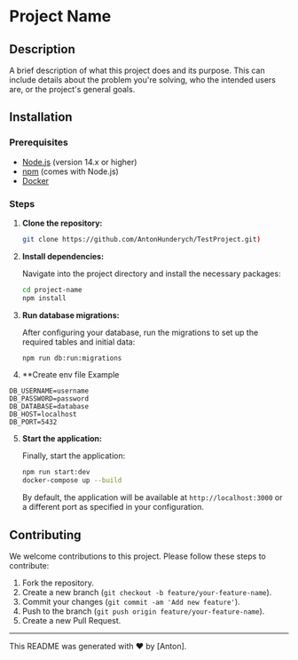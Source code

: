 
# Project Name

## Description
A brief description of what this project does and its purpose. This can include details about the problem you're solving, who the intended users are, or the project's general goals.

## Installation

### Prerequisites
- [Node.js](https://nodejs.org/) (version 14.x or higher)
- [npm](https://www.npmjs.com/) (comes with Node.js)
- [Docker](https://www.docker.com/)

### Steps

1. **Clone the repository:**

   ```bash
   git clone https://github.com/AntonHunderych/TestProject.git)
   ```

2. **Install dependencies:**

   Navigate into the project directory and install the necessary packages:

   ```bash
   cd project-name
   npm install
   ```

3. **Run database migrations:**

   After configuring your database, run the migrations to set up the required tables and initial data:

   ```bash
   npm run db:run:migrations
   ```
4. **Create env file 
  Example 
  ```env
  DB_USERNAME=username
DB_PASSWORD=password
DB_DATABASE=database
DB_HOST=localhost
DB_PORT=5432
```

5. **Start the application:**

   Finally, start the application:

   ```bash
   npm run start:dev
   docker-compose up --build
   ```

   By default, the application will be available at `http://localhost:3000` or a different port as specified in your configuration.

## Contributing

We welcome contributions to this project. Please follow these steps to contribute:

1. Fork the repository.
2. Create a new branch (`git checkout -b feature/your-feature-name`).
3. Commit your changes (`git commit -am 'Add new feature'`).
4. Push to the branch (`git push origin feature/your-feature-name`).
5. Create a new Pull Request.


---

This README was generated with :heart: by [Anton].
